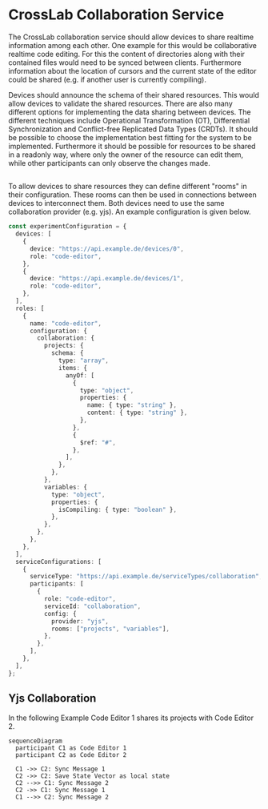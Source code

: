 # CrossLab Collaboration Service

The CrossLab collaboration service should allow devices to share realtime information among each other. One example for this would be collaborative realtime code editing. For this the content of directories along with their contained files would need to be synced between clients. Furthermore information about the location of cursors and the current state of the editor could be shared (e.g. if another user is currently compiling).

Devices should announce the schema of their shared resources. This would allow devices to validate the shared resources. There are also many different options for implementing the data sharing between devices. The different techniques include Operational Transformation (OT), Differential Synchronization and Conflict-free Replicated Data Types (CRDTs). It should be possible to choose the implementation best fitting for the system to be implemented. Furthermore it should be possible for resources to be shared in a readonly way, where only the owner of the resource can edit them, while other participants can only observe the changes made.

##

To allow devices to share resources they can define different "rooms" in their configuration. These rooms can then be used in connections between devices to interconnect them. Both devices need to use the same collaboration provider (e.g. yjs). An example configuration is given below.

```typescript
const experimentConfiguration = {
  devices: [
    {
      device: "https://api.example.de/devices/0",
      role: "code-editor",
    },
    {
      device: "https://api.example.de/devices/1",
      role: "code-editor",
    },
  ],
  roles: [
    {
      name: "code-editor",
      configuration: {
        collaboration: {
          projects: {
            schema: {
              type: "array",
              items: {
                anyOf: [
                  {
                    type: "object",
                    properties: {
                      name: { type: "string" },
                      content: { type: "string" },
                    },
                  },
                  {
                    $ref: "#",
                  },
                ],
              },
            },
          },
          variables: {
            type: "object",
            properties: {
              isCompiling: { type: "boolean" },
            },
          },
        },
      },
    },
  ],
  serviceConfigurations: [
    {
      serviceType: "https://api.example.de/serviceTypes/collaboration",
      participants: [
        {
          role: "code-editor",
          serviceId: "collaboration",
          config: {
            provider: "yjs",
            rooms: ["projects", "variables"],
          },
        },
      ],
    },
  ],
};
```

## Yjs Collaboration

In the following Example Code Editor 1 shares its projects with Code Editor 2.

```mermaid
sequenceDiagram
  participant C1 as Code Editor 1
  participant C2 as Code Editor 2

  C1 ->> C2: Sync Message 1
  C2 ->> C2: Save State Vector as local state
  C2 -->> C1: Sync Message 2
  C2 ->> C1: Sync Message 1
  C1 -->> C2: Sync Message 2
```
